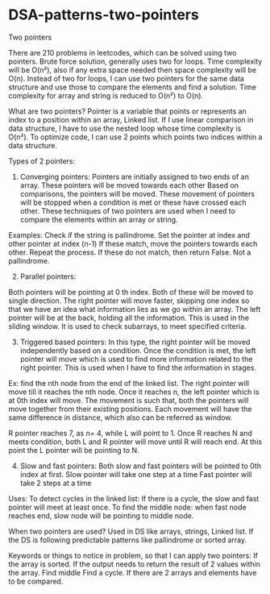 # DSA-patterns-two-pointers

Two pointers

There are 210 problems in leetcodes, which can be solved using two pointers. 
Brute force solution,  generally uses two for loops. Time complexity will be O(n²), also if any extra space needed then space complexity will be O(n). 
Instead of two for loops, I can use two pointers for the same data structure and use those to compare the elements and find a solution.
Time complexity for array and string is reduced to O(n²) to O(n).


What are two pointers? 
Pointer is a variable that points or represents an index to a position within an array, Linked list. 
If I use linear comparison in data structure, I have to use the nested loop whose time complexity is O(n²). 
To optimize code, I can use 2 points which points two indices within a data structure. 


Types of 2 pointers: 

1. Converging pointers: 
Pointers are initially assigned to two ends of an array. These pointers will be moved towards each other
Based on comparisons, the pointers will be moved. 
These movement of pointers will be stopped when a condition is met or these have crossed each other. 
These techniques of two pointers are used when I need to compare the elements within an array or string. 

Examples: 
Check if the string is pallindrome.
Set the pointer at index  and other pointer at index (n-1)
If these match, move the pointers towards each other. Repeat the process. 
If these do not match, then return False. Not a pallindrome. 


2. Parallel pointers: 

Both pointers will be pointing at 0 th index. Both of these will be moved to single direction. 
The right pointer will move faster, skipping one index so that we have an idea what information lies as we go within an array. 
The left pointer will be at the back, holding all the information. 
This is used in the sliding window.
It is used to check subarrays, to meet specified criteria. 


3. Triggered based pointers: 
In this type, the right pointer will be moved independently based on a condition.
Once the condition is met, the left pointer will move which is used to find more information related to the right pointer. 
This is used when I have to find the information in stages.

Ex: find the nth node from the end of the linked list. 
The right pointer will move till it reaches the nth node. Once it reaches n, the left pointer which is at 0th index will move. 
The movement is such that, both the pointers will move together from their existing positions. 
Each movement will have the same difference in distance, which also can be referred as window. 

R pointer reaches 7, as n= 4, while L will point to 1. 
Once R reaches N and meets condition, both L and R pointer will move until R will reach end. At this point the L pointer will be pointing to N. 

4. Slow and fast pointers: 
Both slow and fast pointers will be pointed to 0th index at first. 
Slow pointer will take one step at a time 
Fast pointer will take 2 steps at a time 

Uses: 
To detect cycles in the linked list: If there is a cycle, the slow and fast pointer will meet at least once. 
To find the middle node: when fast node reaches end, slow node will be pointing to middle node. 



When two pointers are used? 
Used in DS like arrays, strings, Linked list. 
If the DS is following predictable patterns like pallindrome or sorted array. 


Keywords or things to notice in problem, so that I can apply two pointers: 
If the array is sorted. 
If the output needs to return the result of 2 values within the array. 
Find middle
Find a cycle.
If there are 2 arrays and elements have to be compared.











